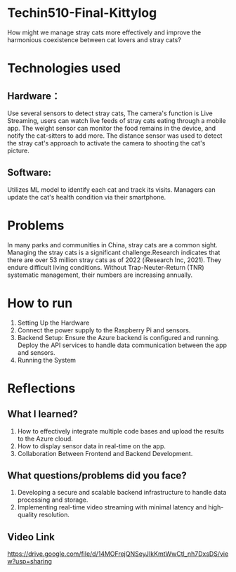 # Techin510-Final-Kittylog

How might we manage stray cats more effectively and improve the harmonious coexistence between cat lovers and stray cats?

# Technologies used

## Hardware：
Use several sensors to detect stray cats, The camera's function is Live Streaming, users can watch live feeds of stray cats eating through a mobile app. 
The weight sensor can monitor the food remains in the device, and notify the cat-sitters to add more.
The distance sensor was used to detect the stray cat's approach to activate the camera to shooting the cat's picture.
## Software:
Utilizes ML model to identify each cat and track its visits. Managers can update the cat's health condition via their smartphone.

# Problems
In many parks and communities in China, stray cats are a common sight. Managing the stray cats is a significant challenge.Research indicates that there are over 53 million stray cats as of 2022 (iResearch Inc, 2021). They endure difficult living conditions. Without Trap-Neuter-Return (TNR) systematic management, their numbers are increasing annually.

# How to run
1. Setting Up the Hardware
2. Connect the power supply to the Raspberry Pi and sensors.
3. Backend Setup:
Ensure the Azure backend is configured and running.
Deploy the API services to handle data communication between the app and sensors.
4. Running the System

# Reflections
## What I learned?
1. How to effectively integrate multiple code bases and upload the results to the Azure cloud.
2. How to display sensor data in real-time on the app.
3. Collaboration Between Frontend and Backend Development.

## What questions/problems did you face?
1. Developing a secure and scalable backend infrastructure to handle data processing and storage.
2. Implementing real-time video streaming with minimal latency and high-quality resolution.

## Video Link
https://drive.google.com/file/d/14MOFrejQNSeyJIkKmtWwCtl_nh7DxsDS/view?usp=sharing

